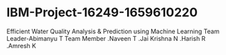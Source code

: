 # IBM-Project-16249-1659610220
Efficient Water Quality Analysis &amp; Prediction using Machine Learning
Team Leader-Abimanyu T
Team Member
  .Naveen T
  .Jai Krishna N
  .Harish R
  .Amresh K
